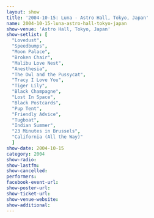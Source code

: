 ```yaml
---
layout: show
title: '2004-10-15: Luna - Astro Hall, Tokyo, Japan'
name: 2004-10-15-luna-astro-hall-tokyo-japan
show-venue: 'Astro Hall, Tokyo, Japan'
show-setlist: [
  "Lovedust",
  "Speedbumps",
  "Moon Palace",
  "Broken Chair",
  "Malibu Love Nest",
  "Anesthesia",
  "The Owl and the Pussycat",
  "Tracy I Love You",
  "Tiger Lily",
  "Black Champagne",
  "Lost In Space",
  "Black Postcards",
  "Pup Tent",
  "Friendly Advice",
  "Tugboat",
  "Indian Summer",
  "23 Minutes in Brussels",
  "California (All the Way)"
  ]
show-date: 2004-10-15
category: 2004
show-radio: 
show-lastfm: 
show-cancelled: 
performers: 
facebook-event-url: 
show-poster-url: 
show-ticket-url: 
show-venue-website: 
show-additional: 
---
```


